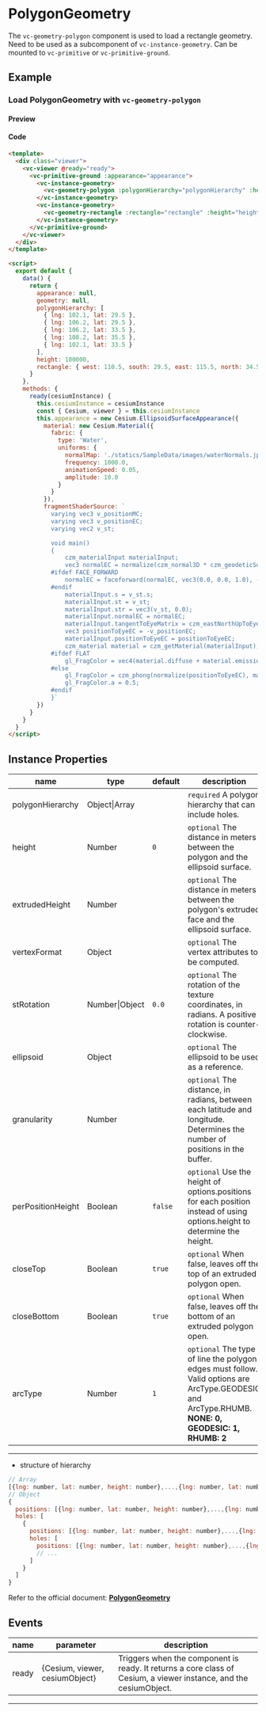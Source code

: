 # PolygonGeometry

The `vc-geometry-polygon` component is used to load a rectangle geometry. Need to be used as a subcomponent of `vc-instance-geometry`. Can be mounted to `vc-primitive` or `vc-primitive-ground`.

## Example

### Load PolygonGeometry with `vc-geometry-polygon`

#### Preview

<doc-preview>
  <template>
    <div class="viewer">
      <vc-viewer @ready="ready">
        <vc-primitive-ground :appearance="appearance">
          <vc-instance-geometry>
            <vc-geometry-polygon :polygonHierarchy="polygonHierarchy" :height="height" :extrudedHeight="30"></vc-geometry-polygon>
          </vc-instance-geometry>
          <vc-instance-geometry>
            <vc-geometry-rectangle :rectangle="rectangle" :height="height"></vc-geometry-rectangle>
          </vc-instance-geometry>
        </vc-primitive-ground>
      </vc-viewer>
    </div>
  </template>

  <script>
    export default {
      data() {
        return {
          appearance: null,
          geometry: null,
          polygonHierarchy: [
            { lng: 102.1, lat: 29.5 },
            { lng: 106.2, lat: 29.5 },
            { lng: 106.2, lat: 33.5 },
            { lng: 108.2, lat: 35.5 },
            { lng: 102.1, lat: 33.5 }
          ],
          height: 100000,
          rectangle: { west: 110.5, south: 29.5, east: 115.5, north: 34.5 }
        }
      },
      methods: {
        ready(cesiumInstance) {
          this.cesiumInstance = cesiumInstance
          const { Cesium, viewer } = this.cesiumInstance
          this.appearance = new Cesium.EllipsoidSurfaceAppearance({
            material: new Cesium.Material({
              fabric: {
                type: 'Water',
                uniforms: {
                  normalMap: './statics/SampleData/images/waterNormals.jpg',
                  frequency: 1000.0,
                  animationSpeed: 0.05,
                  amplitude: 10.0
                }
              }
            }),
            fragmentShaderSource: `
              varying vec3 v_positionMC;
              varying vec3 v_positionEC;
              varying vec2 v_st;

              void main()
              {
                  czm_materialInput materialInput;
                  vec3 normalEC = normalize(czm_normal3D * czm_geodeticSurfaceNormal(v_positionMC, vec3(0.0), vec3(1.0)));
              #ifdef FACE_FORWARD
                  normalEC = faceforward(normalEC, vec3(0.0, 0.0, 1.0), -normalEC);
              #endif
                  materialInput.s = v_st.s;
                  materialInput.st = v_st;
                  materialInput.str = vec3(v_st, 0.0);
                  materialInput.normalEC = normalEC;
                  materialInput.tangentToEyeMatrix = czm_eastNorthUpToEyeCoordinates(v_positionMC, materialInput.normalEC);
                  vec3 positionToEyeEC = -v_positionEC;
                  materialInput.positionToEyeEC = positionToEyeEC;
                  czm_material material = czm_getMaterial(materialInput);
              #ifdef FLAT
                  gl_FragColor = vec4(material.diffuse + material.emission, material.alpha);
              #else
                  gl_FragColor = czm_phong(normalize(positionToEyeEC), material);
                  gl_FragColor.a = 0.5;
              #endif
              }`
          })
        }
      }
    }
  </script>
</doc-preview>

#### Code

```html
<template>
  <div class="viewer">
    <vc-viewer @ready="ready">
      <vc-primitive-ground :appearance="appearance">
        <vc-instance-geometry>
          <vc-geometry-polygon :polygonHierarchy="polygonHierarchy" :height="height" :extrudedHeight="30"></vc-geometry-polygon>
        </vc-instance-geometry>
        <vc-instance-geometry>
          <vc-geometry-rectangle :rectangle="rectangle" :height="height"></vc-geometry-rectangle>
        </vc-instance-geometry>
      </vc-primitive-ground>
    </vc-viewer>
  </div>
</template>

<script>
  export default {
    data() {
      return {
        appearance: null,
        geometry: null,
        polygonHierarchy: [
          { lng: 102.1, lat: 29.5 },
          { lng: 106.2, lat: 29.5 },
          { lng: 106.2, lat: 33.5 },
          { lng: 108.2, lat: 35.5 },
          { lng: 102.1, lat: 33.5 }
        ],
        height: 100000,
        rectangle: { west: 110.5, south: 29.5, east: 115.5, north: 34.5 }
      }
    },
    methods: {
      ready(cesiumInstance) {
        this.cesiumInstance = cesiumInstance
        const { Cesium, viewer } = this.cesiumInstance
        this.appearance = new Cesium.EllipsoidSurfaceAppearance({
          material: new Cesium.Material({
            fabric: {
              type: 'Water',
              uniforms: {
                normalMap: './statics/SampleData/images/waterNormals.jpg',
                frequency: 1000.0,
                animationSpeed: 0.05,
                amplitude: 10.0
              }
            }
          }),
          fragmentShaderSource: `
            varying vec3 v_positionMC;
            varying vec3 v_positionEC;
            varying vec2 v_st;

            void main()
            {
                czm_materialInput materialInput;
                vec3 normalEC = normalize(czm_normal3D * czm_geodeticSurfaceNormal(v_positionMC, vec3(0.0), vec3(1.0)));
            #ifdef FACE_FORWARD
                normalEC = faceforward(normalEC, vec3(0.0, 0.0, 1.0), -normalEC);
            #endif
                materialInput.s = v_st.s;
                materialInput.st = v_st;
                materialInput.str = vec3(v_st, 0.0);
                materialInput.normalEC = normalEC;
                materialInput.tangentToEyeMatrix = czm_eastNorthUpToEyeCoordinates(v_positionMC, materialInput.normalEC);
                vec3 positionToEyeEC = -v_positionEC;
                materialInput.positionToEyeEC = positionToEyeEC;
                czm_material material = czm_getMaterial(materialInput);
            #ifdef FLAT
                gl_FragColor = vec4(material.diffuse + material.emission, material.alpha);
            #else
                gl_FragColor = czm_phong(normalize(positionToEyeEC), material);
                gl_FragColor.a = 0.5;
            #endif
            }`
        })
      }
    }
  }
</script>
```

## Instance Properties

<!-- prettier-ignore -->
| name | type | default | description |
| ----------------- | -------------- | ------- | --------------------------------------------------------------------------------------------------------- |
| polygonHierarchy | Object\|Array | | `required` A polygon hierarchy that can include holes. |
| height | Number | `0` | `optional` The distance in meters between the polygon and the ellipsoid surface. |
| extrudedHeight | Number | | `optional` The distance in meters between the polygon's extruded face and the ellipsoid surface. |
| vertexFormat | Object | | `optional` The vertex attributes to be computed. |
| stRotation | Number\|Object | `0.0` | `optional` The rotation of the texture coordinates, in radians. A positive rotation is counter-clockwise. |
| ellipsoid | Object | | `optional` The ellipsoid to be used as a reference. |
| granularity | Number | | `optional` The distance, in radians, between each latitude and longitude. Determines the number of positions in the buffer. |
| perPositionHeight | Boolean | `false` | `optional` Use the height of options.positions for each position instead of using options.height to determine the height. |
| closeTop | Boolean | `true` | `optional` When false, leaves off the top of an extruded polygon open. |
| closeBottom | Boolean | `true` | `optional` When false, leaves off the bottom of an extruded polygon open. |
| arcType | Number | `1` | `optional` The type of line the polygon edges must follow. Valid options are ArcType.GEODESIC and ArcType.RHUMB. **NONE: 0, GEODESIC: 1, RHUMB: 2** |

---

- structure of hierarchy

```js
// Array
[{lng: number, lat: number, height: number},...,{lng: number, lat: number, height: number}]
// Object
{
  positions: [{lng: number, lat: number, height: number},...,{lng: number, lat: number, height: number}],
  holes: [
    {
      positions: [{lng: number, lat: number, height: number},...,{lng: number, lat: number, height: number}],
      holes: [
        positions: [{lng: number, lat: number, height: number},...,{lng: number, lat: number, height: number}]
        // ...
      ]
    }
  ]
}

```

Refer to the official document: **[PolygonGeometry](https://cesium.com/docs/cesiumjs-ref-doc/PolygonGeometry.html)**

## Events

| name  | parameter                      | description                                                                                                       |
| ----- | ------------------------------ | ----------------------------------------------------------------------------------------------------------------- |
| ready | {Cesium, viewer, cesiumObject} | Triggers when the component is ready. It returns a core class of Cesium, a viewer instance, and the cesiumObject. |

---
